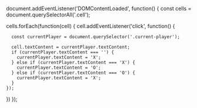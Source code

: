 document.addEventListener('DOMContentLoaded', function() {
  const cells = document.querySelectorAll('.cell');
  
  cells.forEach(function(cell) {
    cell.addEventListener('click', function() {

  
      const currentPlayer = document.querySelector('.current-player');
      
      cell.textContent = currentPlayer.textContent;
      if (currentPlayer.textContent === '') {
        currentPlayer.textContent = 'X';
      } else if (currentPlayer.textContent === 'X') {
        currentPlayer.textContent = 'O';
      } else if (currentPlayer.textContent === 'O') {
        currentPlayer.textContent = 'X';
      }
    });
  })
});

